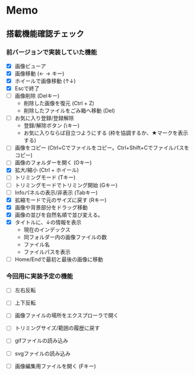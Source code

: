 # Memo

## 搭載機能確認チェック

### 前バージョンで実装していた機能

- [x] 画像ビューア
- [x] 画像移動 (← → キー)
- [x] ホイールで画像移動 (↑↓)
- [x] Escで終了
- [ ] 画像削除 (Delキー)
	- 削除した画像を復元 (Ctrl + Z)
	- 削除したファイルをごみ箱へ移動 (Del)
- [ ] お気に入り登録/登録解除
	- 登録/解除ボタン (\キー)
	- お気に入りならば目立つようにする (枠を協調するか、★マークを表示する)
- [ ] 画像をコピー (Ctrl+Cでファイルをコピー。Ctrl+Shift+Cでファイルパスをコピー)
- [ ] 画像のフォルダーを開く (Oキー)
- [x] 拡大/縮小 (Ctrl + ホイール)
- [ ] トリミングモード (Tキー)
- [ ] トリミングモードでトリミング開始 (Gキー)
- [ ] Infoパネルの表示/非表示 (Tabキー)
- [x] 拡縮モードで元のサイズに戻す (Rキー)
- [x] 画像や背景部分をドラッグ移動
- [x] 画像の並びを自然名順で並び変える。
- [x] タイトルに、↓の情報を表示
	- 現在のインデックス
	- 同フォルダー内の画像ファイルの数
	- ファイル名
	- ファイルパスを表示
- [ ] Home/Endで最初と最後の画像に移動
	
### 今回用に実装予定の機能

- [ ] 左右反転
- [ ] 上下反転
- [ ] 画像ファイルの場所をエクスプローラで開く
- [ ] トリミングサイズ/範囲の履歴に戻す
- [ ] gifファイルの読み込み
- [ ] svgファイルの読み込み
- [ ] 画像編集用ファイルを開く (Fキー)

